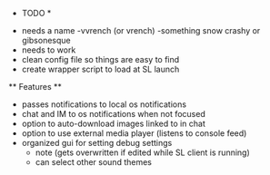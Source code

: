 * TODO *

- needs a name
    -vvrench (or vrench)
    -something snow crashy or gibsonesque
- needs to work
- clean config file so things are easy to find
- create wrapper script to load at SL launch

** Features **
- passes notifications to local os notifications
- chat and IM to os notifications when not focused
- option to auto-download images linked to in chat
- option to use external media player (listens to console feed)
- organized gui for setting debug settings
    - note (gets overwritten if edited while SL client is running)
    - can select other sound themes
